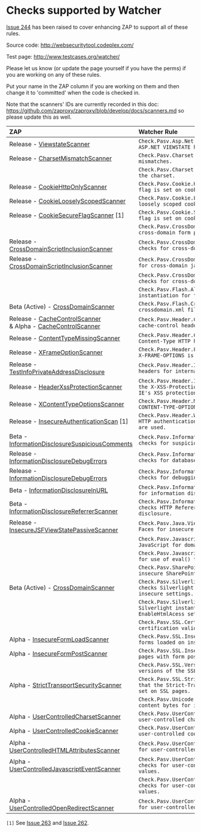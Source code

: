 # Checks supported by Watcher

[Issue 244](https://github.com/zaproxy/zaproxy/issues/244) has been raised to cover enhancing ZAP to support all of these rules.

Source code: http://websecuritytool.codeplex.com/

Test page: http://www.testcases.org/watcher/

Please let us know (or update the page yourself if you have the perms) if you are working on any of these rules.

Put your name in the ZAP column if you are working on them and then change it to 'committed' when the code is checked in.

Note that the scanners' IDs are currently recorded in this doc: https://github.com/zaproxy/zaproxy/blob/develop/docs/scanners.md so please update this as well.

| ZAP | Watcher Rule |
|:----|:-------------|
| Release - [ViewstateScanner](https://github.com/zaproxy/zap-extensions/blob/master/addOns/pscanrules/src/main/java/org/zaproxy/zap/extension/pscanrules/ViewstateScanner.java) | `Check.Pasv.Asp.Net.ViewState.Mac.cs tests if ASP.NET VIEWSTATE has MAC protection disabled.` |
| Release - [CharsetMismatchScanner](https://github.com/zaproxy/zap-extensions/blob/master/addOns/pscanrules/src/main/java/org/zaproxy/zap/extension/pscanrules/CharsetMismatchScanner.java) | `Check.Pasv.Charset.Mismatch.cs tests charset mismatches.`|
| | `Check.Pasv.Charset.Utf.cs test that UTF8 is set as the charset.`|
| Release - [CookieHttpOnlyScanner](https://github.com/zaproxy/zap-extensions/blob/master/addOns/pscanrules/src/main/java/org/zaproxy/zap/extension/pscanrules/CookieHttpOnlyScanner.java) | `Check.Pasv.Cookie.HttpOnly.cs tests that HttpOnly flag is set on cookies.`|
| Release - [CookieLooselyScopedScanner](https://github.com/zaproxy/zap-extensions/blob/master/addOns/pscanrules/src/main/java/org/zaproxy/zap/extension/pscanrules/CookieLooselyScopedScanner.java) |  `Check.Pasv.Cookie.LooselyScoped.cs checks for loosely scoped cookies.`|
| Release - [CookieSecureFlagScanner](https://github.com/zaproxy/zap-extensions/blob/master/addOns/pscanrules/src/main/java/org/zaproxy/zap/extension/pscanrules/CookieSecureFlagScanner.java) [1] |  `Check.Pasv.Cookie.Secure.cs test that the 'secure' flag is set on cookies over SSL.`|
|     |  `Check.Pasv.CrossDomain.FormSubmit.cs checks for cross-domain form post.`|
| Release - [CrossDomainScriptInclusionScanner](https://github.com/zaproxy/zap-extensions/blob/master/addOns/pscanrules/src/main/java/org/zaproxy/zap/extension/pscanrules/CrossDomainScriptInclusionScanner.java) |  `Check.Pasv.CrossDomain.JavascriptReference.cs checks for cross-domain javascript references.`|
| Release - [CrossDomainScriptInclusionScanner](https://github.com/zaproxy/zap-extensions/blob/master/addOns/pscanrules/src/main/java/org/zaproxy/zap/extension/pscanrules/CrossDomainScriptInclusionScanner.java) |  `Check.Pasv.CrossDomain.ScriptReference.cs checks for cross-domain javascript files inclusion.`|
| |  `Check.Pasv.CrossDomain.StyleSheetInclusion.cs checks for cross-domain stylesheets.`|
|     |  `Check.Pasv.Flash.AllowScriptAccess.cs checks Flash instantiation for the AllowScriptAccess setting.`|
| Beta (Active) - [CrossDomainScanner](https://github.com/zaproxy/zap-extensions/blob/master/addOns/ascanrulesBeta/src/main/java/org/zaproxy/zap/extension/ascanrulesBeta/CrossDomainScanner.java) |  `Check.Pasv.Flash.CrossDomain.cs checks Flash crossdomain.xml file for insecure settings.`|
| Release - [CacheControlScanner](https://github.com/zaproxy/zap-extensions/blob/master/addOns/pscanrules/src/main/java/org/zaproxy/zap/extension/pscanrules/CacheControlScanner.java) <br> & Alpha - [CacheControlScanner](https://github.com/zaproxy/zap-extensions/blob/master/addOns/pscanrules/src/main/java/org/zaproxy/zap/extension/pscanrules/CacheControlScanner.java) |  `Check.Pasv.Header.CacheControl.cs checks HTTP cache-control header on SSL pages.`|
| Release - [ContentTypeMissingScanner](https://github.com/zaproxy/zap-extensions/blob/master/addOns/pscanrules/src/main/java/org/zaproxy/zap/extension/pscanrules/ContentTypeMissingScanner.java) |  `Check.Pasv.Header.ContentTypeMissing.cs that the Content-Type HTTP header is not missing.`|
| Release - [XFrameOptionScanner](https://github.com/zaproxy/zap-extensions/blob/master/addOns/pscanrules/src/main/java/org/zaproxy/zap/extension/pscanrules/XFrameOptionScanner.java) |  `Check.Pasv.Header.FrameOptions.cs checks that the X-FRAME-OPTIONS is not missing or insecurely set.`|
| Release - [TestInfoPrivateAddressDisclosure](https://github.com/zaproxy/zap-extensions/blob/master/addOns/pscanrules/src/main/java/org/zaproxy/zap/extension/pscanrules/TestInfoPrivateAddressDisclosure.java) |  `Check.Pasv.Header.InternalIp.cs checks HTTP headers for internal IP address disclosure`|
| Release - [HeaderXssProtectionScanner](https://github.com/zaproxy/zap-extensions/blob/master/addOns/pscanrules/src/main/java/org/zaproxy/zap/extension/pscanrules/HeaderXssProtectionScanner.java) |  `Check.Pasv.Header.IeXssProtection.cs checks that the X-XSS-Protection has not been set to disable IE's XSS protection.`|
| Release - [XContentTypeOptionsScanner](https://github.com/zaproxy/zap-extensions/blob/master/addOns/pscanrules/src/main/java/org/zaproxy/zap/extension/pscanrules/XContentTypeOptionsScanner.java) |  `Check.Pasv.Header.MimeSniff.cs checks that the X-CONTENT-TYPE-OPTIONS has been set.`|
| Release - [InsecureAuthenticationScan](https://github.com/zaproxy/zap-extensions/blob/master/addOns/pscanrules/src/main/java/org/zaproxy/zap/extension/pscanrules/InsecureAuthenticationScan.java) [1] |  `Check.Pasv.Header.WeakAuth.cs alerts when weak HTTP authentication protocols like Basic or Digest are used.`|
| Beta - [InformationDisclosureSuspiciousComments](https://github.com/zaproxy/zap-extensions/blob/master/addOns/pscanrulesBeta/src/main/java/org/zaproxy/zap/extension/pscanrulesBeta/InformationDisclosureSuspiciousComments.java) |  `Check.Pasv.InformationDisclosure.Comments.cs checks for suspicious comments.`|
| Release - [InformationDisclosureDebugErrors](https://github.com/zaproxy/zap-extensions/blob/master/addOns/pscanrules/src/main/java/org/zaproxy/zap/extension/pscanrules/InformationDisclosureDebugErrors.java) |  `Check.Pasv.InformationDisclosure.DatabaseErrors.cs checks for database error messages.`|
| Release - [InformationDisclosureDebugErrors](https://github.com/zaproxy/zap-extensions/blob/master/addOns/pscanrules/src/main/java/org/zaproxy/zap/extension/pscanrules/InformationDisclosureDebugErrors.java) |  `Check.Pasv.InformationDisclosure.DebugErrors.cs checks for debugging error messages.`|
| Beta - [InformationDisclosureInURL](https://github.com/zaproxy/zap-extensions/blob/master/addOns/pscanrulesBeta/src/main/java/org/zaproxy/zap/extension/pscanrulesBeta/InformationDisclosureInURL.java) |  `Check.Pasv.InformationDisclosure.InUrl.cs checks for information disclosure in URL parameters.`|
| Beta - [InformationDisclosureReferrerScanner](https://github.com/zaproxy/zap-extensions/blob/master/addOns/pscanrulesBeta/src/main/java/org/zaproxy/zap/extension/pscanrulesBeta/InformationDisclosureReferrerScanner.java) |  `Check.Pasv.InformationDisclosure.ReferrerLeak.cs checks HTTP Referer header for information disclosure.`|
| Release - [InsecureJSFViewStatePassiveScanner](https://github.com/zaproxy/zap-extensions/blob/master/addOns/pscanrules/src/main/java/org/zaproxy/zap/extension/pscanrules/InsecureJSFViewStatePassiveScanner.java) |  `Check.Pasv.Java.ViewState.cs checks JavaServer Faces for insecure ViewState.`|
|     |  `Check.Pasv.Javascript.DomainLowering.cs checks JavaScript for domain lowering operations.`|
| |  `Check.Pasv.Javascript.Eval.cs checks JavaScript for use of eval() type methods.`|
|     |  `Check.Pasv.SharePoint.DocLib.cs checks for insecure SharePoint document libraries.`|
| Beta (Active) - [CrossDomainScanner](https://github.com/zaproxy/zap-extensions/blob/master/addOns/ascanrulesBeta/src/main/java/org/zaproxy/zap/extension/ascanrulesBeta/CrossDomainScanner.java) |  `Check.Pasv.Silverlight.ClientAccessPolicy.cs checks Silverlight clientaccesspolicy.xml for insecure settings.`|
|     |  `Check.Pasv.Silverlight.EnableHtmlAccess.cs checks Silverlight instantiation for insecure EnableHtmlAcess setting.`|
|     |  `Check.Pasv.SSL.CertValidation.cs check for SSL certification validation errors.`|
| Alpha - [InsecureFormLoadScanner](https://github.com/zaproxy/zap-extensions/blob/master/addOns/pscanrulesAlpha/src/main/java/org/zaproxy/zap/extension/pscanrulesAlpha/InsecureFormLoadScanner.java) |  `Check.Pasv.SSL.InsecureFormLoad.cs checks for SSL forms loaded on insecure pages.`|
| Alpha - [InsecureFormPostScanner](https://github.com/zaproxy/zap-extensions/blob/master/addOns/pscanrulesAlpha/src/main/java/org/zaproxy/zap/extension/pscanrulesAlpha/InsecureFormPostScanner.java) |  `Check.Pasv.SSL.InsecureFormPost.cs checks for SSL pages with form post to insecure page.`|
|     |  `Check.Pasv.SSL.Version.cs tests if insecure versions of the SSL protocol are allowed.`|
| Alpha - [StrictTransportSecurityScanner](https://github.com/zaproxy/zap-extensions/blob/master/addOns/pscanrulesAlpha/src/main/java/org/zaproxy/zap/extension/pscanrulesAlpha/StrictTransportSecurityScanner.java) |  `Check.Pasv.SSL.StrictTransportSecurity.cs checks that the Strict-Transport-Security HTTP header is set on SSL pages.`|
| |  `Check.Pasv.Unicode.InvalidUTF8.cs checks inspects content bytes for invalid UTF8 sequences.`|
| Alpha - [UserControlledCharsetScanner](https://github.com/zaproxy/zap-extensions/blob/master/addOns/pscanrulesAlpha/src/main/java/org/zaproxy/zap/extension/pscanrulesAlpha/UserControlledCharsetScanner.java) |  `Check.Pasv.UserControlled.Charset.cs checks for user-controlled charset values.`|
| Alpha - [UserControlledCookieScanner](https://github.com/zaproxy/zap-extensions/blob/master/addOns/pscanrulesAlpha/src/main/java/org/zaproxy/zap/extension/pscanrulesAlpha/UserControlledCookieScanner.java) |  `Check.Pasv.UserControlled.Cookie.cs checks for user-controlled cookie values.`|
| Alpha - [UserControlledHTMLAttributesScanner](https://github.com/zaproxy/zap-extensions/blob/master/addOns/pscanrulesAlpha/src/main/java/org/zaproxy/zap/extension/pscanrulesAlpha/UserControlledHTMLAttributesScanner.java) |  `Check.Pasv.UserControlled.HtmlAttributes.cs checks for user-controlled HTML attribute values.`|
| Alpha - [UserControlledJavascriptEventScanner](https://github.com/zaproxy/zap-extensions/blob/master/addOns/pscanrulesAlpha/src/main/java/org/zaproxy/zap/extension/pscanrulesAlpha/UserControlledJavascriptEventScanner.java) |  `Check.Pasv.UserControlled.JavascriptEvent.cs checks for user-controlled javascript event values.`|
|     |  `Check.Pasv.UserControlled.JavascriptProperty.cs checks for user-controlled javascript property values.`|
| Alpha - [UserControlledOpenRedirectScanner](https://github.com/zaproxy/zap-extensions/blob/master/addOns/pscanrulesAlpha/src/main/java/org/zaproxy/zap/extension/pscanrulesAlpha/UserControlledOpenRedirectScanner.java) |  `Check.Pasv.UserControlled.OpenRedirect.cs checks for user-controlled Open Redirects.`|

`[1]` See [Issue 263](https://github.com/zaproxy/zaproxy/issues/263) and [Issue 262](https://github.com/zaproxy/zaproxy/issues/262).